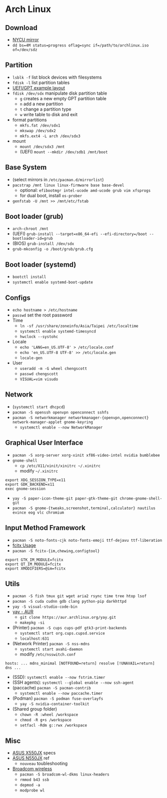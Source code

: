 # Arch Linux

## Download

- [NYCU mirror](https://archlinux.cs.nycu.edu.tw/iso/)
- `dd bs=4M status=progress oflag=sync if=/path/to/archlinux.iso of=/dev/sdz`

## Partition

- `lsblk -f` list block devices with filesystems
- `fdisk -l` list partition tables
- [UEFI/GPT example layout](https://wiki.archlinux.org/title/Partitioning#UEFI/GPT_layout_example)
- `fdisk /dev/sdx` manipulate disk partition table
    - `g` creates a new empty GPT partition table
    - `n` add a new partition
    - `t` change a partition type
    - `w` write table to disk and exit
- format partitions
    - `mkfs.fat /dev/sdx1`
    - `mkswap /dev/sdx2`
    - `mkfs.ext4 -L arch /dev/sdx3`
- mount
    - `mount /dev/sdx3 /mnt`
    - (UEFI) `mount --mkdir /dev/sdb1 /mnt/boot`

## Base System

- (select mirrors in `/etc/pacman.d/mirrorlist`)
- `pacstrap /mnt linux linux-firmware base base-devel`
  - optional: `efibootmgr intel-ucode amd-ucode grub vim xfsprogs`
  - for dual boot, install `os-prober`
- `genfstab -U /mnt >> /mnt/etc/fstab`

## Boot loader (grub)

- `arch-chroot /mnt`
- (UEFI) `grub-install --target=x86_64-efi --efi-directory=/boot --bootloader-id=grub`
- (BIOS) `grub-install /dev/sdx`
- `grub-mkconfig -o /boot/grub/grub.cfg`

## Boot loader (systemd)

- `bootctl install`
- `systemctl enable systemd-boot-update`

## Configs

- `echo hostname > /etc/hostname`
- `passwd` set the root password
- Time
    - `ln -sf /usr/share/zoneinfo/Asia/Taipei /etc/localtime`
    - `systemctl enable systemd-timesyncd`
    - `hwclock --systohc`
- Locale
    - `echo 'LANG=en_US.UTF-8' > /etc/locale.conf`
    - `echo 'en_US.UTF-8 UTF-8' >> /etc/locale.gen`
    - `locale-gen`
- User
    - `useradd -m -G wheel chengscott`
    - `passwd chengscott`
    - `VISUAL=vim visudo`

## Network

- (`systemctl start dhcpcd`)
- `pacman -S openssh openvpn openconnect sshfs`
- `pacman -S networkmanager networkmanager-{openvpn,openconnect} network-manager-applet gnome-keyring`
    - `systemctl enable --now NetworkManager`

## Graphical User Interface

- `pacman -S xorg-server xorg-xinit xf86-video-intel nvidia bumblebee`
- `gnome-shell`
    - `cp /etc/X11/xinit/xinitrc ~/.xinitrc`
    - modify `~/.xinitrc`
```bash=
export XDG_SESSION_TYPE=x11
export GDK_BACKEND=x11
exec gnome-session
```
- `yay -S paper-icon-theme-git paper-gtk-theme-git chrome-gnome-shell-git`
- `pacman -S gnome-{tweaks,screenshot,terminal,calculator} nautilus evince eog vlc chromium`

## Input Method Framework

- `pacman -S noto-fonts-cjk noto-fonts-emoji ttf-dejavu ttf-liberation`
- [fcitx Usage](https://wiki.archlinux.org/title/Fcitx#Usage)
- `pacman -S fcitx-{im,chewing,configtool}`
```bash=
export GTK_IM_MODULE=fcitx
export QT_IM_MODULE=fcitx
export XMODIFIERS=@im=fcitx
```

## Utils

- `pacman -S fish tmux git wget aria2 rsync time tree htop lsof`
- `pacman -S cuda cudnn gdb clang python-pip darkhttpd`
- `yay -S visual-studio-code-bin`
- [yay - AUR](https://aur.archlinux.org/packages/yay/)
    - `git clone https://aur.archlinux.org/yay.git`
    - `makepkg -si`
- (Printer) `pacman -S cups cups-pdf gtk3-print-backends`
    - `systemctl start org.cups.cupsd.service`
    - `localhost:631`
- (Network Printer) `pacman -S nss-mdns`
    - `systemctl start avahi-daemon`
    - modify `/etc/nsswitch.conf`
```
hosts: ... mdns_minimal [NOTFOUND=return] resolve [!UNAVAIL=return] dns ...
```
- (SSD): `systemctl enable --now fstrim.timer`
- (SSH agents): `systemctl --global enable --now ssh-agent`
- (paccache) `pacman -S pacman-contrib`
    - `systemctl enable --now paccache.timer`
- (Podman) `pacman -S podman fuse-overlayfs`
    - `yay -S nvidia-container-toolkit`
- (Shared group folder)
    - `chown -R :wheel /workspace`
    - `chmod -R g+s /workspace`
    - `setfacl -Rdm g::rwx /workspace`

## Misc

- [ASUS X550JX](https://www.asus.com/Laptops/X550JX/specifications/) specs
- [ASUS N550JX](https://wiki.archlinux.org/index.php/ASUS_N550JX) ref
    - `nouveau` toubleshooting
- [Broadcom wireless](https://wiki.archlinux.org/index.php/broadcom_wireless#Installation)
    - `pacman -S broadcom-wl-dkms linux-headers`
    - `rmmod b43 ssb`
    - `depmod -a`
    - `modprobe wl`
